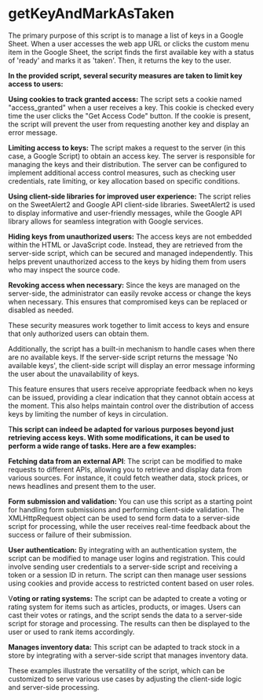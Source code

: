 # getKeyAndMarkAsTaken
The primary purpose of this script is to manage a list of keys in a Google Sheet. When a user accesses the web app URL or clicks the custom menu item in the Google Sheet, the script finds the first available key with a status of 'ready' and marks it as 'taken'. Then, it returns the key to the user.

**In the provided script, several security measures are taken to limit key access to users:**

**Using cookies to track granted access:** The script sets a cookie named "access_granted" when a user receives a key. This cookie is checked every time the user clicks the "Get Access Code" button. If the cookie is present, the script will prevent the user from requesting another key and display an error message.

**Limiting access to keys:** The script makes a request to the server (in this case, a Google Script) to obtain an access key. The server is responsible for managing the keys and their distribution. The server can be configured to implement additional access control measures, such as checking user credentials, rate limiting, or key allocation based on specific conditions.

**Using client-side libraries for improved user experience:** The script relies on the SweetAlert2 and Google API client-side libraries. SweetAlert2 is used to display informative and user-friendly messages, while the Google API library allows for seamless integration with Google services.

**Hiding keys from unauthorized users:** The access keys are not embedded within the HTML or JavaScript code. Instead, they are retrieved from the server-side script, which can be secured and managed independently. This helps prevent unauthorized access to the keys by hiding them from users who may inspect the source code.

**Revoking access when necessary:** Since the keys are managed on the server-side, the administrator can easily revoke access or change the keys when necessary. This ensures that compromised keys can be replaced or disabled as needed.

These security measures work together to limit access to keys and ensure that only authorized users can obtain them.

Additionally, the script has a built-in mechanism to handle cases when there are no available keys. If the server-side script returns the message 'No available keys', the client-side script will display an error message informing the user about the unavailability of keys.

This feature ensures that users receive appropriate feedback when no keys can be issued, providing a clear indication that they cannot obtain access at the moment. This also helps maintain control over the distribution of access keys by limiting the number of keys in circulation.


T**his script can indeed be adapted for various purposes beyond just retrieving access keys. With some modifications, it can be used to perform a wide range of tasks. Here are a few examples:**

**Fetching data from an external API**: The script can be modified to make requests to different APIs, allowing you to retrieve and display data from various sources. For instance, it could fetch weather data, stock prices, or news headlines and present them to the user.

**Form submission and validation:** You can use this script as a starting point for handling form submissions and performing client-side validation. The XMLHttpRequest object can be used to send form data to a server-side script for processing, while the user receives real-time feedback about the success or failure of their submission.

**User authentication:** By integrating with an authentication system, the script can be modified to manage user logins and registration. This could involve sending user credentials to a server-side script and receiving a token or a session ID in return. The script can then manage user sessions using cookies and provide access to restricted content based on user roles.

V**oting or rating systems:** The script can be adapted to create a voting or rating system for items such as articles, products, or images. Users can cast their votes or ratings, and the script sends the data to a server-side script for storage and processing. The results can then be displayed to the user or used to rank items accordingly.

**Manages inventory data:** This script can be adapted to track stock in a store by integrating with a server-side script that manages inventory data. 

These examples illustrate the versatility of the script, which can be customized to serve various use cases by adjusting the client-side logic and server-side processing.
